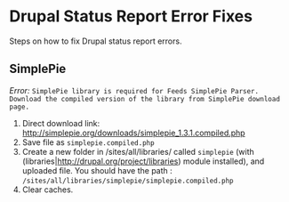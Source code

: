 # Drupal Status Report Error Fixes
Steps on how to fix Drupal status report errors.

## SimplePie
*Error:* `SimplePie library is required for Feeds SimplePie Parser. Download the compiled version of the library from SimplePie download page.`

1. Direct download link: http://simplepie.org/downloads/simplepie_1.3.1.compiled.php
2. Save file as `simplepie.compiled.php`
3. Create a new folder in /sites/all/libraries/ called `simplepie` (with (libraries|http://drupal.org/project/libraries) module installed), and uploaded file. You should have the path : `/sites/all/libraries/simplepie/simplepie.compiled.php`
4. Clear caches.
